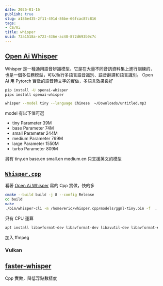 ```yaml
---
date: 2025-01-16
publish: true
slug: a186e435-2f11-491d-86be-66fcac87c816
tags:
- CS/Ai
title: whisper
uuid: 72a1518a-e723-436e-ac48-872d693b9c7c
---
```

## [Open Ai Whisper](https://github.com/openai/whisper)

Whisper 是一種通用語音辨識模型。它是在大量不同音訊資料集上進行訓練的，也是一個多任務模型，可以執行多語言語音識別、語音翻譯和語言識別。
Open Ai 用 Pytorch 實做的語音轉文字的實做，多語言效果良好

```sh
pip install -U openai-whisper
pipx install openai-whisper
```

```sh
whisper --model tiny --language Chinese  ~/Downloads/untitled.mp3
```

model 有以下值可選

- tiny	        Parameter 39M
- base	Parameter 74M
- small	Parameter 244M
- medium	Parameter 769M
- large	Parameter 1550M
- turbo	Parameter 809M

另有 tiny.en base.en small.en medium.en 只支援英文的模型

## [`Whisper.cpp`](https://github.com/ggerganov/whisper.cpp)

看著 [Open Ai Whisper](https://github.com/openai/whisper) 寫的 Cpp 實做，快的多

```sh
cmake --build build -j 8 --config Release
cd build
make
./bin/whisper-cli -m /home/eric/whisper.cpp/models/ggml-tiny.bin -f  ../samples/jfk.wav
```

只有 CPU 運算

```sh
apt install libavformat-dev libavformat-dev libavutil-dev libavformat-extra libavtp0
```

加入 ffmpeg

### Vulkan

## [faster-whisper](https://github.com/SYSTRAN/faster-whisper)

Cpp 實做，降低浮點數精度
